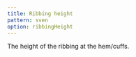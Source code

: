 ```yaml
---
title: Ribbing height
pattern: sven
option: ribbingHeight
---
```


The height of the ribbing at the hem/cuffs.